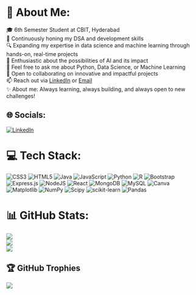 # 💫 About Me:
🎓 6th Semester Student at CBIT, Hyderabad  <br>🌱 Continuously honing my DSA and development skills  <br>🔍 Expanding my expertise in data science and machine learning through hands-on, real-time projects  <br>🤖 Enthusiastic about the possibilities of AI and its impact  <br>💬 Feel free to ask me about Python, Data Science, or Machine Learning  <br>👯 Open to collaborating on innovative and impactful projects  <br>📫 Reach out via [LinkedIn](https://www.linkedin.com/in/sai-harika-usikarla-6303452b0/) or [Email](mailto:saiharika2005@gmail.com)  <br>✨ About me: Always learning, always building, and always open to new challenges!  


## 🌐 Socials:
[![LinkedIn](https://img.shields.io/badge/LinkedIn-%230077B5.svg?logo=linkedin&logoColor=white)](https://linkedin.com/in/https://www.linkedin.com/in/sai-harika-usikarla-6303452b0/) 

# 💻 Tech Stack:
![CSS3](https://img.shields.io/badge/css3-%231572B6.svg?style=flat&logo=css3&logoColor=white) ![HTML5](https://img.shields.io/badge/html5-%23E34F26.svg?style=flat&logo=html5&logoColor=white) ![Java](https://img.shields.io/badge/java-%23ED8B00.svg?style=flat&logo=openjdk&logoColor=white) ![JavaScript](https://img.shields.io/badge/javascript-%23323330.svg?style=flat&logo=javascript&logoColor=%23F7DF1E) ![Python](https://img.shields.io/badge/python-3670A0?style=flat&logo=python&logoColor=ffdd54) ![R](https://img.shields.io/badge/r-%23276DC3.svg?style=flat&logo=r&logoColor=white) ![Bootstrap](https://img.shields.io/badge/bootstrap-%238511FA.svg?style=flat&logo=bootstrap&logoColor=white) ![Express.js](https://img.shields.io/badge/express.js-%23404d59.svg?style=flat&logo=express&logoColor=%2361DAFB) ![NodeJS](https://img.shields.io/badge/node.js-6DA55F?style=flat&logo=node.js&logoColor=white) ![React](https://img.shields.io/badge/react-%2320232a.svg?style=flat&logo=react&logoColor=%2361DAFB) ![MongoDB](https://img.shields.io/badge/MongoDB-%234ea94b.svg?style=flat&logo=mongodb&logoColor=white) ![MySQL](https://img.shields.io/badge/mysql-4479A1.svg?style=flat&logo=mysql&logoColor=white) ![Canva](https://img.shields.io/badge/Canva-%2300C4CC.svg?style=flat&logo=Canva&logoColor=white) ![Matplotlib](https://img.shields.io/badge/Matplotlib-%23ffffff.svg?style=flat&logo=Matplotlib&logoColor=black) ![NumPy](https://img.shields.io/badge/numpy-%23013243.svg?style=flat&logo=numpy&logoColor=white) ![Scipy](https://img.shields.io/badge/SciPy-%230C55A5.svg?style=flat&logo=scipy&logoColor=%white) ![scikit-learn](https://img.shields.io/badge/scikit--learn-%23F7931E.svg?style=flat&logo=scikit-learn&logoColor=white) ![Pandas](https://img.shields.io/badge/pandas-%23150458.svg?style=flat&logo=pandas&logoColor=white)
# 📊 GitHub Stats:
![](https://github-readme-stats.vercel.app/api?username=SaiHarika16&theme=dark&hide_border=false&include_all_commits=true&count_private=true)<br/>
![](https://github-readme-streak-stats.herokuapp.com/?user=SaiHarika16&theme=dark&hide_border=false)<br/>
![](https://github-readme-stats.vercel.app/api/top-langs/?username=SaiHarika16&theme=dark&hide_border=false&include_all_commits=true&count_private=true&layout=compact)

## 🏆 GitHub Trophies
![](https://github-profile-trophy.vercel.app/?username=SaiHarika16&theme=radical&no-frame=false&no-bg=false&margin-w=4)

<!-- Proudly created with GPRM ( https://gprm.itsvg.in ) -->
